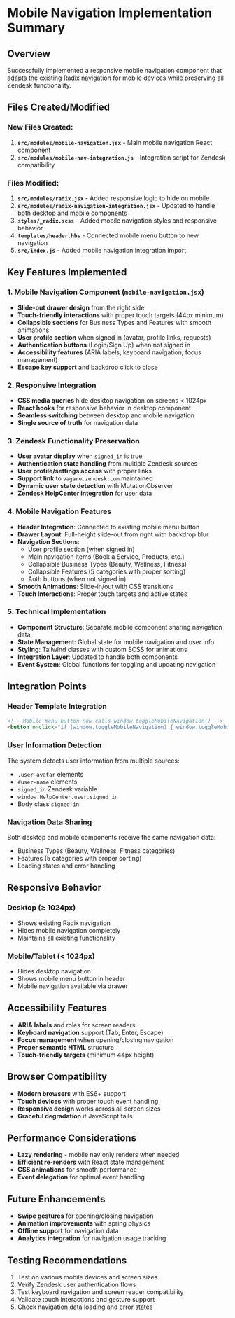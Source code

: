 # Mobile Navigation Implementation Summary

## Overview
Successfully implemented a responsive mobile navigation component that adapts the existing Radix navigation for mobile devices while preserving all Zendesk functionality.

## Files Created/Modified

### New Files Created:
1. **`src/modules/mobile-navigation.jsx`** - Main mobile navigation React component
2. **`src/modules/mobile-nav-integration.js`** - Integration script for Zendesk compatibility

### Files Modified:
1. **`src/modules/radix.jsx`** - Added responsive logic to hide on mobile
2. **`src/modules/radix-navigation-integration.jsx`** - Updated to handle both desktop and mobile components
3. **`styles/_radix.scss`** - Added mobile navigation styles and responsive behavior
4. **`templates/header.hbs`** - Connected mobile menu button to new navigation
5. **`src/index.js`** - Added mobile navigation integration import

## Key Features Implemented

### 1. Mobile Navigation Component (`mobile-navigation.jsx`)
- **Slide-out drawer design** from the right side
- **Touch-friendly interactions** with proper touch targets (44px minimum)
- **Collapsible sections** for Business Types and Features with smooth animations
- **User profile section** when signed in (avatar, profile links, requests)
- **Authentication buttons** (Login/Sign Up) when not signed in
- **Accessibility features** (ARIA labels, keyboard navigation, focus management)
- **Escape key support** and backdrop click to close

### 2. Responsive Integration
- **CSS media queries** hide desktop navigation on screens < 1024px
- **React hooks** for responsive behavior in desktop component
- **Seamless switching** between desktop and mobile navigation
- **Single source of truth** for navigation data

### 3. Zendesk Functionality Preservation
- **User avatar display** when `signed_in` is true
- **Authentication state handling** from multiple Zendesk sources
- **User profile/settings access** with proper links
- **Support link** to `vagaro.zendesk.com` maintained
- **Dynamic user state detection** with MutationObserver
- **Zendesk HelpCenter integration** for user data

### 4. Mobile Navigation Features
- **Header Integration**: Connected to existing mobile menu button
- **Drawer Layout**: Full-height slide-out from right with backdrop blur
- **Navigation Sections**:
  - User profile section (when signed in)
  - Main navigation items (Book a Service, Products, etc.)
  - Collapsible Business Types (Beauty, Wellness, Fitness)
  - Collapsible Features (5 categories with proper sorting)
  - Auth buttons (when not signed in)
- **Smooth Animations**: Slide-in/out with CSS transitions
- **Touch Interactions**: Proper touch targets and active states

### 5. Technical Implementation
- **Component Structure**: Separate mobile component sharing navigation data
- **State Management**: Global state for mobile navigation and user info
- **Styling**: Tailwind classes with custom SCSS for animations
- **Integration Layer**: Updated to handle both components
- **Event System**: Global functions for toggling and updating navigation

## Integration Points

### Header Template Integration
```html
<!-- Mobile menu button now calls window.toggleMobileNavigation() -->
<button onclick="if (window.toggleMobileNavigation) { window.toggleMobileNavigation(); }">
```

### User Information Detection
The system detects user information from multiple sources:
- `.user-avatar` elements
- `#user-name` elements  
- `signed_in` Zendesk variable
- `window.HelpCenter.user.signed_in`
- Body class `signed-in`

### Navigation Data Sharing
Both desktop and mobile components receive the same navigation data:
- Business Types (Beauty, Wellness, Fitness categories)
- Features (5 categories with proper sorting)
- Loading states and error handling

## Responsive Behavior

### Desktop (≥ 1024px)
- Shows existing Radix navigation
- Hides mobile navigation completely
- Maintains all existing functionality

### Mobile/Tablet (< 1024px)  
- Hides desktop navigation
- Shows mobile menu button in header
- Mobile navigation available via drawer

## Accessibility Features
- **ARIA labels** and roles for screen readers
- **Keyboard navigation** support (Tab, Enter, Escape)
- **Focus management** when opening/closing navigation
- **Proper semantic HTML** structure
- **Touch-friendly targets** (minimum 44px height)

## Browser Compatibility
- **Modern browsers** with ES6+ support
- **Touch devices** with proper touch event handling
- **Responsive design** works across all screen sizes
- **Graceful degradation** if JavaScript fails

## Performance Considerations
- **Lazy rendering** - mobile nav only renders when needed
- **Efficient re-renders** with React state management
- **CSS animations** for smooth performance
- **Event delegation** for optimal event handling

## Future Enhancements
- **Swipe gestures** for opening/closing navigation
- **Animation improvements** with spring physics
- **Offline support** for navigation data
- **Analytics integration** for navigation usage tracking

## Testing Recommendations
1. Test on various mobile devices and screen sizes
2. Verify Zendesk user authentication flows
3. Test keyboard navigation and screen reader compatibility
4. Validate touch interactions and gesture support
5. Check navigation data loading and error states
